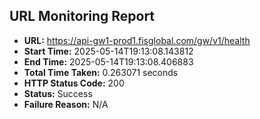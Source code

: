 ## URL Monitoring Report

- **URL:** https://api-gw1-prod1.fisglobal.com/gw/v1/health
- **Start Time:** 2025-05-14T19:13:08.143812
- **End Time:** 2025-05-14T19:13:08.406883
- **Total Time Taken:** 0.263071 seconds
- **HTTP Status Code:** 200
- **Status:** Success
- **Failure Reason:** N/A
